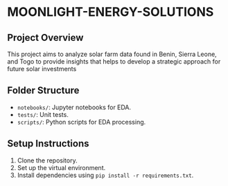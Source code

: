 # MOONLIGHT-ENERGY-SOLUTIONS

## Project Overview
This project aims to analyze solar farm data found in Benin, Sierra Leone, and Togo to provide insights that helps to develop a strategic approach for future solar investments 

## Folder Structure
- `notebooks/`: Jupyter notebooks for EDA.
- `tests/`: Unit tests.
- `scripts/`: Python scripts for EDA processing.

## Setup Instructions
1. Clone the repository.
2. Set up the virtual environment.
3. Install dependencies using `pip install -r requirements.txt`.




